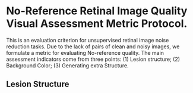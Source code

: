 No-Reference Retinal Image Quality Visual Assessment Metric Protocol.
==========================
This is an evaluation criterion for unsupervised retinal image noise reduction tasks. Due to the lack of pairs of clean and noisy images, we formulate a metric for evaluating No-reference quality.
The main assessment indicators come from three points: (1) Lesion structure; (2) Background Color; (3) Generating extra Structure.

## Lesion Structure
